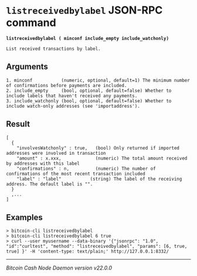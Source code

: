 `listreceivedbylabel` JSON-RPC command
======================================

**`listreceivedbylabel ( minconf include_empty include_watchonly)`**

```
List received transactions by label.
```

Arguments
---------

```
1. minconf           (numeric, optional, default=1) The minimum number of confirmations before payments are included.
2. include_empty     (bool, optional, default=false) Whether to include labels that haven't received any payments.
3. include_watchonly (bool, optional, default=false) Whether to include watch-only addresses (see 'importaddress').
```

Result
------

```
[
  {
    "involvesWatchonly" : true,   (bool) Only returned if imported addresses were involved in transaction
    "amount" : x.xxx,             (numeric) The total amount received by addresses with this label
    "confirmations" : n,          (numeric) The number of confirmations of the most recent transaction included
    "label" : "label"           (string) The label of the receiving address. The default label is "".
  }
  ,...
]
```

Examples
--------

```
> bitcoin-cli listreceivedbylabel
> bitcoin-cli listreceivedbylabel 6 true
> curl --user myusername --data-binary '{"jsonrpc": "1.0", "id":"curltest", "method": "listreceivedbylabel", "params": [6, true, true] }' -H 'content-type: text/plain;' http://127.0.0.1:8332/
```

***

*Bitcoin Cash Node Daemon version v22.0.0*
